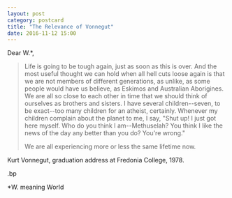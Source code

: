 ```yaml
---
layout: post
category: postcard
title: "The Relevance of Vonnegut"
date: 2016-11-12 15:00
---
```


Dear W.*,

> Life is going to be tough again, just as soon as this is over. And the most useful thought we can hold when all hell cuts loose again is that we are not members of different generations, as unlike, as some people would have us believe, as Eskimos and Australian Aborigines. We are all so close to each other in time that we should think of ourselves as brothers and sisters. I have several children--seven, to be exact--too many children for an atheist, certainly. Whenever my children complain about the planet to me, I say, "Shut up! I just got here myself. Who do you think I am--Methuselah? You think I like the news of the day any better than you do? You're wrong."
>
> We are all experiencing more or less the same lifetime now.

Kurt Vonnegut, graduation address at Fredonia College, 1978.

.bp

*W. meaning World
